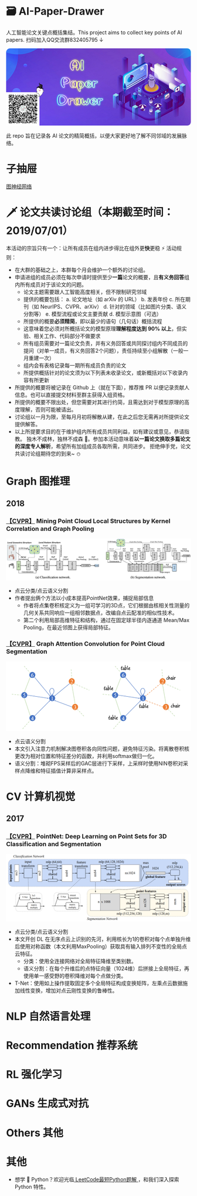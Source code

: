 # 🗃 AI-Paper-Drawer
人工智能论文关键点概括集结。This project aims to collect key points of AI papers. 扫码加入QQ交流群832405795 ↓


![](drawer/home.png)

此 repo 旨在记录各 AI 论文的精简概括，以便大家更好地了解不同邻域的发展脉络。

# 子抽屉
[图神经网络](图网络专区.md)

# 🗡 论文共读讨论组（本期截至时间：2019/07/01）
本活动的宗旨只有一个：让所有成员在组内进步得比在组外更**快**更稳 ⚡
活动规则：
- 在大群的基础之上，本群每个月会维护一个额外的讨论组。
- 申请进组的成员必须在每次申请时提供至少**一篇**论文的概要，且**有义务回答**组内所有成员对于该论文的问题。
  - 论文主题需要跟人工智能高度相关，但不限制研究邻域
  - 提供的概要包括：
    a. 论文地址（如 arXiv 的 URL）
    b. 发表年份
    c. 所在期刊（如 NeurIPS、CVPR、arXiv）
    d. 针对的领域（比如图片分类、语义分割等）
    e. 模型流程或论文主要贡献
    d. 模型示意图（可选）
  - 所提供的概要**必须精简**，即以最少的语句（几句话）概括流程
  - 这意味着您必须对所概括论文的模型原理**理解程度达到 90% 以上**，但实验、相关工作、代码部分不做要求
  - 所有组员需要对一篇论文负责，并有义务回答或共同探讨组内不同成员的提问（对单一成员，有义务回答2个问题），责任持续至小组解散（一般一月重建一次）
  - 组内会有表格记录每一期所有成员负责的论文
  - 所提供概括针对的论文须为以下列表未收录论文，或新概括对以下收录内容有所更新
- 所提供的概要将被记录在 Github 上（就在下面），推荐推 PR 以便记录贡献人信息。也可以直接提交材料至群主获得入组资格。
- 所提供的概要不限出处，但您需要对其进行约简，且需达到对于模型原理的高度理解，否则可能被请出。
- 讨论组以一月为限，至每月月初将解散从建，在此之后您无需再对所提供论文提供解答。
- 以上所提要求目的在于维护组内所有成员共同利益，如有建议或意见，恭请指教。
独木不成林，独林不成森 🌴。参加本活动意味着**以一篇论文换取多篇论文的深度专人解析**，希望所有加组成员各取所需，共同进步。
拒绝伸手党，论文共读讨论组期待您的到来~ ⛄

# Graph 图推理
## 2018
### [【CVPR】](http://openaccess.thecvf.com/content_cvpr_2018/papers/Shen_Mining_Point_Cloud_CVPR_2018_paper.pdf) Mining Point Cloud Local Structures by Kernel Correlation and Graph Pooling
![](drawer/KCNet.png)
- 点云分类/点云语义分割
- 作者提出俩个方法以小成本提高PointNet效果，捕捉局部信息
  - 作者将点集卷积核定义为一组可学习的3D点，它们根据由核相关性测量的几何关系共同响应一组相邻数据点，改编自点云配准的相似性技术。
  - 第二个利用局部高维特征和结构，通过在固定球半径内逐通道 Mean/Max Pooling，在最近邻图上获得局部特征。
### [【CVPR】](https://engineering.purdue.edu/~jshan/publications/2018/Lei%20Wang%20Graph%20Attention%20Convolution%20for%20Point%20Cloud%20Segmentation%20CVPR2019.pdf) Graph Attention Convolution for Point Cloud Segmentation
![](drawer/GACNet.png)
- 点云语义分割
- 本文引入注意力机制解决图卷积各向同性问题，避免特征污染。将离散卷积核更改为相对位置和特征差分的函数，并利用softmax做归一化。
- 语义分割：堆砌FPS采样后的GAC层进行下采样，上采样时使用NIN卷积对采样点降维和特征插值计算非采样点。

# CV 计算机视觉
## 2017
### [【CVPR】](https://arxiv.org/abs/1612.00593) PointNet: Deep Learning on Point Sets for 3D Classification and Segmentation
![](drawer/PointNet.png)
- 点云分类/点云语义分割
- 本文开创 DL 在无序点云上识别的先河，利用核长为1的卷积对每个点单独升维后使用对称函数（本文利用MaxPooling）获取具有输入排列不变性的全局点云特征。
  - 分类：使用全连接网络对全局特征降维至类别数。
  - 语义分割：在每个升维后的点特征向量（1024维）后拼接上全局特征，再使用单一感受野的卷积降维对每个点做分类。
- T-Net：使用如上操作提取固定多个全局特征构成变换矩阵，左乘点云数据施加线性变换，增加对点云刚性变换的鲁棒性。

# NLP 自然语言处理

# Recommendation 推荐系统

# RL 强化学习

# GANs 生成式对抗

# Others 其他

# 其他
- 想学 🐍 Python？欢迎光临[ LeetCode最短Python题解 ](https://github.com/cy69855522/Shortest-LeetCode-Python-Solutions)，和我们深入探索 Python 特性。
